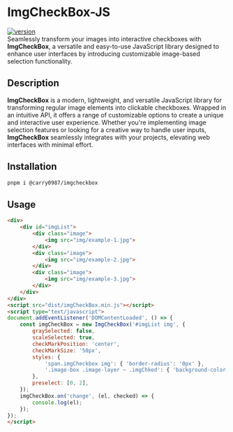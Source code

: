 # ImgCheckBox-JS
[![version](https://img.shields.io/npm/v/@carry0987/imgcheckbox.svg)](https://www.npmjs.com/package/@carry0987/imgcheckbox)  
Seamlessly transform your images into interactive checkboxes with **ImgCheckBox**, a versatile and easy-to-use JavaScript library designed to enhance user interfaces by introducing customizable image-based selection functionality.

## Description
**ImgCheckBox** is a modern, lightweight, and versatile JavaScript library for transforming regular image elements into clickable checkboxes. Wrapped in an intuitive API, it offers a range of customizable options to create a unique and interactive user experience. Whether you're implementing image selection features or looking for a creative way to handle user inputs, **ImgCheckBox** seamlessly integrates with your projects, elevating web interfaces with minimal effort.

## Installation
```bash
pnpm i @carry0987/imgcheckbox
```

## Usage
```html
<div>
    <div id="imgList">
        <div class="image">
            <img src="img/example-1.jpg">
        </div>
        <div class="image">
            <img src="img/example-2.jpg">
        </div>
        <div class="image">
            <img src="img/example-3.jpg">
        </div>
    </div>
</div>
<script src="dist/imgCheckBox.min.js"></script>
<script type="text/javascript">
document.addEventListener('DOMContentLoaded', () => {
    const imgCheckBox = new ImgCheckBox('#imgList img', {
        graySelected: false,
        scaleSelected: true,
        checkMarkPosition: 'center',
        checkMarkSize: '50px',
        styles: {
            'span.imgCheckbox img': { 'border-radius': '0px' },
            '.image-box .image-layer ~ .imgChked': { 'background-color': 'transparent' }
        },
        preselect: [0, 2],
    });
    imgCheckBox.on('change', (el, checked) => {
        console.log(el);
    });
});
</script>
```
